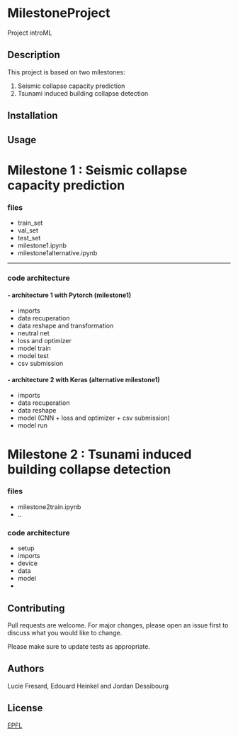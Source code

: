 # MilestoneProject
Project introML

## Description
This project is based on two milestones:
1. Seismic collapse capacity prediction
2. Tsunami induced building collapse detection

## Installation

## Usage

# Milestone 1 : Seismic collapse capacity prediction

### files 
- train_set
- val_set
- test_set
- milestone1.ipynb
- milestone1alternative.ipynb
---
### code architecture 

#### - architecture 1 with Pytorch (milestone1)
- imports
- data recuperation
- data reshape and transformation
- neutral net
- loss and optimizer
- model train
- model test
- csv submission

#### - architecture 2 with Keras (alternative milestone1)
- imports
- data recuperation
- data reshape
- model (CNN + loss and optimizer + csv submission)
- model run

# Milestone 2 : Tsunami induced building collapse detection

### files 
- milestone2train.ipynb
- ..

### code architecture 
- setup
- imports
- device 
- data
- model 
- 

## Contributing
Pull requests are welcome. For major changes, please open an issue first to discuss what you would like to change.

Please make sure to update tests as appropriate.

## Authors
Lucie Fresard, Edouard Heinkel and Jordan Dessibourg

## License
[EPFL](https://choosealicense.com/licenses/epfl/)
